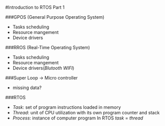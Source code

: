 #Introduction to RTOS Part 1

###GPOS (General Purpose Operating System)
+ Tasks scheduling
+ Resource mangement 
+ Device drivers

###RROS (Real-Time Operating System)
+ Tasks scheduling
+ Resource mangement 
+ Device drivers(*Blutooth WIFI*)

###Super Loop -> Micro controller
+ missing data?

###RTOS 
+ *Task*: set of program instructions loaded in memory
+ *Thread*: unit of CPU utilization with its own program counter and stack 
+ *Process*: instance of computer program
In RTOS *task* = *thread*